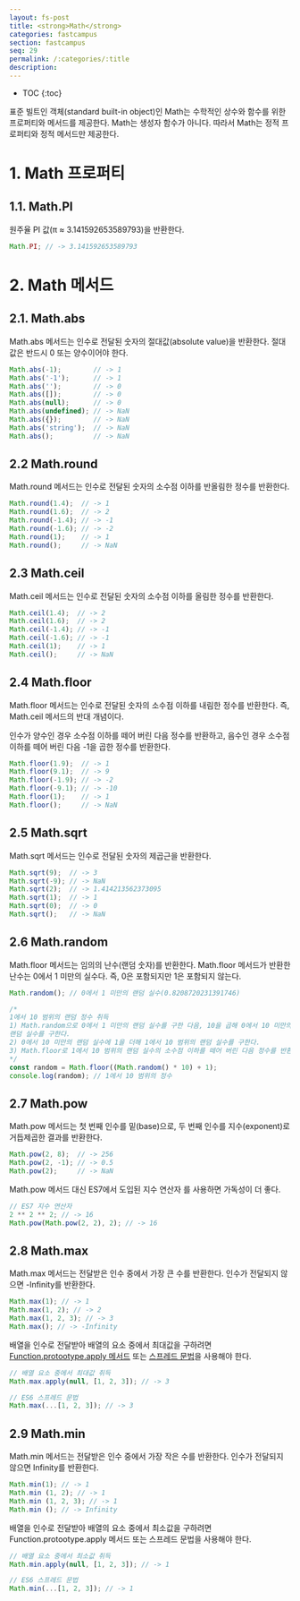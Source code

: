 ```yaml
---
layout: fs-post
title: <strong>Math</strong>
categories: fastcampus
section: fastcampus
seq: 29
permalink: /:categories/:title
description:
---
```


* TOC
{:toc}

표준 빌트인 객체(standard built-in object)인 Math는 수학적인 상수와 함수를 위한 프로퍼티와 메서드를 제공한다. Math는 생성자 함수가 아니다. 따라서 Math는 정적 프로퍼티와 정적 메서드만 제공한다.

# 1. Math 프로퍼티

## 1.1. Math.PI

원주율 PI 값(π ≈ 3.141592653589793)을 반환한다.

```javascript
Math.PI; // -> 3.141592653589793
```

<!-- ## 1.2. Math.E

[자연 로그](https://ko.wikipedia.org/wiki/자연로그)의 밑인 수학 상수 e를 반환한다.

```javascript
Math.E; // -> 2.718281828459045
``` -->

# 2. Math 메서드

## 2.1. Math.abs

Math.abs 메서드는 인수로 전달된 숫자의 절대값(absolute value)을 반환한다. 절대값은 반드시 0 또는 양수이어야 한다.

```javascript
Math.abs(-1);        // -> 1
Math.abs('-1');      // -> 1
Math.abs('');        // -> 0
Math.abs([]);        // -> 0
Math.abs(null);      // -> 0
Math.abs(undefined); // -> NaN
Math.abs({});        // -> NaN
Math.abs('string');  // -> NaN
Math.abs();          // -> NaN
```

## 2.2 Math.round

Math.round 메서드는 인수로 전달된 숫자의 소수점 이하를 반올림한 정수를 반환한다.

```javascript
Math.round(1.4);  // -> 1
Math.round(1.6);  // -> 2
Math.round(-1.4); // -> -1
Math.round(-1.6); // -> -2
Math.round(1);    // -> 1
Math.round();     // -> NaN
```

## 2.3 Math.ceil

Math.ceil 메서드는 인수로 전달된 숫자의 소수점 이하를 올림한 정수를 반환한다.

```javascript
Math.ceil(1.4);  // -> 2
Math.ceil(1.6);  // -> 2
Math.ceil(-1.4); // -> -1
Math.ceil(-1.6); // -> -1
Math.ceil(1);    // -> 1
Math.ceil();     // -> NaN
```

## 2.4 Math.floor

Math.floor 메서드는 인수로 전달된 숫자의 소수점 이하를 내림한 정수를 반환한다. 즉, Math.ceil 메서드의 반대 개념이다.

인수가 양수인 경우 소수점 이하를 떼어 버린 다음 정수를 반환하고, 음수인 경우 소수점 이하를 떼어 버린 다음 -1을 곱한 정수를 반환한다.

```javascript
Math.floor(1.9);  // -> 1
Math.floor(9.1);  // -> 9
Math.floor(-1.9); // -> -2
Math.floor(-9.1); // -> -10
Math.floor(1);    // -> 1
Math.floor();     // -> NaN
```

## 2.5 Math.sqrt

Math.sqrt 메서드는 인수로 전달된 숫자의 제곱근을 반환한다.

```javascript
Math.sqrt(9);  // -> 3
Math.sqrt(-9); // -> NaN
Math.sqrt(2);  // -> 1.414213562373095
Math.sqrt(1);  // -> 1
Math.sqrt(0);  // -> 0
Math.sqrt();   // -> NaN
```

## 2.6 Math.random

Math.floor 메서드는 임의의 난수(랜덤 숫자)를 반환한다. Math.floor 메서드가 반환한 난수는 0에서 1 미만의 실수다. 즉, 0은 포함되지만 1은 포함되지 않는다.

```javascript
Math.random(); // 0에서 1 미만의 랜덤 실수(0.8208720231391746)

/*
1에서 10 범위의 랜덤 정수 취득
1) Math.random으로 0에서 1 미만의 랜덤 실수를 구한 다음, 10을 곱해 0에서 10 미만의
랜덤 실수를 구한다.
2) 0에서 10 미만의 랜덤 실수에 1을 더해 1에서 10 범위의 랜덤 실수를 구한다.
3) Math.floor로 1에서 10 범위의 랜덤 실수의 소수점 이하를 떼어 버린 다음 정수를 반환한다.
*/
const random = Math.floor((Math.random() * 10) + 1);
console.log(random); // 1에서 10 범위의 정수
```

## 2.7 Math.pow

Math.pow 메서드는 첫 번째 인수를 밑(base)으로, 두 번째 인수를 지수(exponent)로 거듭제곱한 결과를 반환한다.

```javascript
Math.pow(2, 8);  // -> 256
Math.pow(2, -1); // -> 0.5
Math.pow(2);     // -> NaN
```

Math.pow 메서드 대신 ES7에서 도입된 지수 연산자 를 사용하면 가독성이 더 좋다.

```javascript
// ES7 지수 연산자
2 ** 2 ** 2; // -> 16
Math.pow(Math.pow(2, 2), 2); // -> 16
```

## 2.8 Math.max

Math.max 메서드는 전달받은 인수 중에서 가장 큰 수를 반환한다. 인수가 전달되지 않으면 -Infinity를 반환한다.

```javascript
Math.max(1); // -> 1
Math.max(1, 2); // -> 2
Math.max(1, 2, 3); // -> 3
Math.max(); // -> -Infinity
```

배열을 인수로 전달받아 배열의 요소 중에서 최대값을 구하려면 [Function.protootype.apply 메서드](/fastcampus/this#24-functionprototypeapplycallbind-메서드에-의한-간접-호출) 또는 [스프레드 문법](/fastcampus/spread-syntax#1-함수-호출문의-인수-목록에서-사용하는-경우)을 사용해야 한다.

```javascript
// 배열 요소 중에서 최대값 취득
Math.max.apply(null, [1, 2, 3]); // -> 3

// ES6 스프레드 문법
Math.max(...[1, 2, 3]); // -> 3
```

## 2.9 Math.min

Math.min 메서드는 전달받은 인수 중에서 가장 작은 수를 반환한다. 인수가 전달되지 않으면 Infinity를 반환한다.

```javascript
Math.min(1); // -> 1
Math.min (1, 2); // -> 1
Math.min (1, 2, 3); // -> 1
Math.min (); // -> Infinity
```

배열을 인수로 전달받아 배열의 요소 중에서 최소값을 구하려면 Function.protootype.apply 메서드 또는 스프레드 문법을 사용해야 한다.

```javascript
// 배열 요소 중에서 최소값 취득
Math.min.apply(null, [1, 2, 3]); // -> 1

// ES6 스프레드 문법
Math.min(...[1, 2, 3]); // -> 1
```
